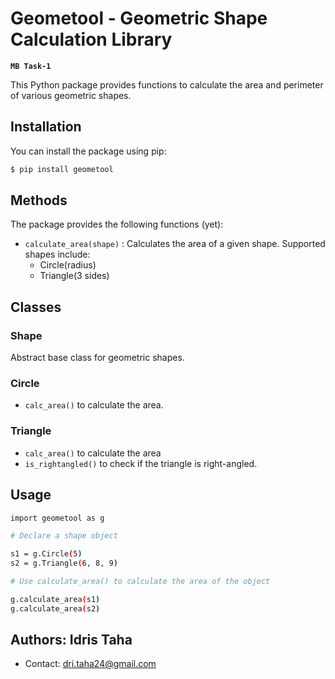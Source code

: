 # Geometool - Geometric Shape Calculation Library

**```MB Task-1```**

This Python package provides functions to calculate the area and perimeter of various geometric shapes.


## Installation

You can install the package using pip:

```bash
$ pip install geometool
```

## Methods

The package provides the following functions (yet):

- `calculate_area(shape)` : Calculates the area of a given shape. Supported shapes include:
    - Circle(radius)
    - Triangle(3 sides)


## Classes

### Shape
Abstract base class for geometric shapes.

### Circle
- `calc_area()` to calculate the area.

### Triangle
- `calc_area()` to calculate the area 
- `is_rightangled()` to check if the triangle is right-angled.


## Usage

```bash
import geometool as g

# Declare a shape object 

s1 = g.Circle(5)
s2 = g.Triangle(6, 8, 9)

# Use calculate_area() to calculate the area of the object 

g.calculate_area(s1)
g.calculate_area(s2)

```


## Authors: Idris Taha
- Contact: dri.taha24@gmail.com